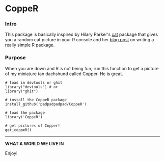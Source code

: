 # CoppeR

### Intro
This package is basically inspired by Hilary Parker's [cat](https://github.com/hilaryparker/cats) package that gives you a random cat picture in your R console and her [blog post](http://hilaryparker.com/2014/04/29/writing-an-r-package-from-scratch/) on writing a really simple R package.

### Purpose
When you are down and R is not being fun, run this function to get a picture of my miniature tan dachshund called Copper. He is great. 

```{r}
# load in devtools or ghit
library("devtools") # or
library("ghit")

# install the CoppeR package
install_github('padpadpadpad/CoppeR')

# load the package
library('CoppeR')

# get pictures of Copper!
get_coppeR()

```

***
**WHAT A WORLD WE LIVE IN** 

Enjoy!
